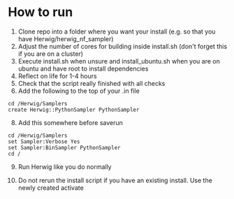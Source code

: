 # How to run

1. Clone repo into a folder where you want your install (e.g. so that you have Herwig/herwig_nf_sampler)
2. Adjust the number of cores for building inside install.sh (don't forget this if you are on a cluster)
3. Execute install.sh when unsure and install_ubuntu.sh when you are on ubuntu and have root to install dependencies
4. Reflect on life for 1-4 hours
5. Check that the script really finished with all checks
7. Add the following to the top of your .in file
```
cd /Herwig/Samplers
create Herwig::PythonSampler PythonSampler
```
8. Add this somewhere before saverun
```
cd /Herwig/Samplers
set Sampler:Verbose Yes
set Sampler:BinSampler PythonSampler
cd /
```
9. Run Herwig like you do normally

10. Do not rerun the install script if you have an existing install. Use the newly created activate